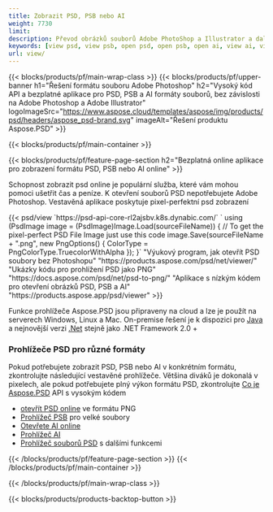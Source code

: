 ```yaml
---
title: Zobrazit PSD, PSB nebo AI
weight: 7730
limit: 
description: Převod obrázků souborů Adobe PhotoShop a Illustrator a další formáty
keywords: [view psd, view psb, open psd, open psb, open ai, view ai, view image, open photoshop file, open illustrator file]
url: view/
---
```


{{< blocks/products/pf/main-wrap-class >}}
{{< blocks/products/pf/upper-banner h1="Řešení formátu souboru Adobe Photoshop" h2="Vysoký kód API a bezplatné aplikace pro PSD, PSB a AI formáty souborů, bez závislosti na Adobe Photoshop a Adobe Illustrator" logoImageSrc="https://www.aspose.cloud/templates/aspose/img/products/psd/headers/aspose_psd-brand.svg" imageAlt="Řešení produktu Aspose.PSD" >}}

{{< blocks/products/pf/main-container >}}

{{< blocks/products/pf/feature-page-section h2="Bezplatná online aplikace pro zobrazení formátu PSD, PSB nebo AI online" >}}
<p>Schopnost zobrazit psd online je populární služba, které vám mohou pomoci ušetřit čas a peníze. K otevření souborů PSD nepotřebujete Adobe Photoshop. Vestavěná aplikace poskytuje pixel-perfektní psd zobrazení</p>
{{< psd/view `https://psd-api-core-rl2ajsbv.k8s.dynabic.com/` 
`    using (PsdImage image = (PsdImage)Image.Load(sourceFileName))
    {
        // To get the pixel-perfect PSD File Image just use this code
        image.Save(sourceFileName + ".png",  new PngOptions() {  ColorType = PngColorType.TruecolorWithAlpha });
    }` 
"Výukový program, jak otevřít PSD soubory bez Photoshopu" "https://products.aspose.com/psd/net/viewer/" 
"Ukázky kódu pro prohlížení PSD jako PNG"  "https://docs.aspose.com/psd/net/psd-to-png/" 
"Aplikace s nízkým kódem pro otevření obrázků PSD, PSB a AI" "https://products.aspose.app/psd/viewer" >}}
<p>Funkce prohlížeče Aspose.PSD jsou připraveny na cloud a lze je použít na serverech Windows, Linux a Mac. On-premise řešení je k dispozici pro <a href="https://products.aspose.com/psd/java/">Java</a> a nejnovější verzi <a href="https://products.aspose.com/psd/net/">.Net</a> stejně jako .NET Framework 2.0 +</p>

<h3 class="headingpdleft">Prohlížeče PSD pro různé formáty</h3>
<p>Pokud potřebujete zobrazit PSD, PSB nebo AI v konkrétním formátu, zkontrolujte následující vestavěné prohlížeče. Většina diváků je dokonalá v pixelech, ale pokud potřebujete plný výkon formátu PSD, zkontrolujte <a href="/psd/">Co je Aspose.PSD</a> API s vysokým kódem</p>
<ul>
<li><a href="open-psd-online">otevřít PSD online</a> ve formátu PNG</li>
<li><a href="psb">Prohlížeč PSB</a> pro velké soubory</li>
<li><a href="open-ai-online">Otevřete AI online</a></li>
<li><a href="ai">Prohlížeč AI</a></li>
<li><a href="/psd/view/psd-file-viewer">Prohlížeč souborů PSD</a> s dalšími funkcemi</li>
</ul>

{{< /blocks/products/pf/feature-page-section >}}
{{< /blocks/products/pf/main-container >}}


{{< /blocks/products/pf/main-wrap-class >}}

{{< blocks/products/products-backtop-button >}}
